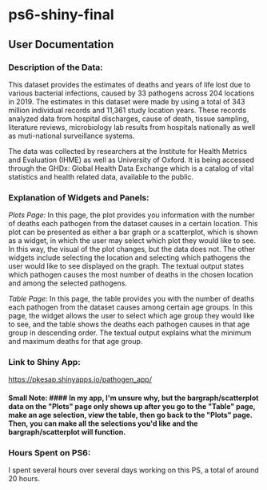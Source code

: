 # ps6-shiny-final #

## User Documentation ##

### Description of the Data: ###
This dataset provides the estimates of deaths and years of life lost due to various bacterial infections, caused by 33 pathogens across 204 locations in 2019. The estimates in this dataset were made by using a total of 343 million individual records and 11,361 study location years. These records analyzed data from hospital discharges, cause of death, tissue sampling, literature reviews, microbiology lab results from hospitals nationally as well as muti-national surveillance systems.

The data was collected by researchers at the Institute for Health Metrics and Evaluation (IHME) as well as University of Oxford. It is being accessed through the GHDx: Global Health Data Exchange which is a catalog of vital statistics and health related data, available to the public.


### Explanation of Widgets and Panels: ###

_Plots Page:_
In this page, the plot provides you information with the number of deaths each pathogen from the dataset causes in a certain location. This plot can be presented as either a bar graph or a scatterplot, which is shown as a widget, in which the user may select which plot they would like to see. In this way, the visual of the plot changes, but the data does not. The other widgets include selecting the location and selecting which pathogens the user would like to see displayed on the graph. The textual output states which pathogen causes the most number of deaths in the chosen location and among the selected pathogens.

_Table Page:_
In this page, the table provides you with the number of deaths each pathogen from the dataset causes among certain age groups. In this page, the widget allows the user to select which age group they would like to see, and the table shows the deaths each pathogen causes in that age group in descending order. The textual output explains what the minimum and maximum deaths for that age group. 

### Link to Shiny App: ###
https://pkesap.shinyapps.io/pathogen_app/

#### Small Note: #### In my app, I'm unsure why, but the bargraph/scatterplot data on the "Plots" page only shows up after you go to the "Table" page, make an age selection, view the table, then go back to the "Plots" page. Then, you can make all the selections you'd like and the bargraph/scatterplot will function. 

### Hours Spent on PS6: ###
I spent several hours over several days working on this PS, a total of around 20 hours. 
